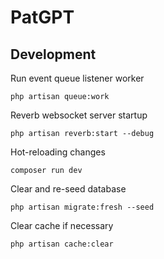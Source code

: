 # PatGPT

## Development

Run event queue listener worker

`php artisan queue:work`

Reverb websocket server startup

`php artisan reverb:start --debug`

Hot-reloading changes

`composer run dev`

Clear and re-seed database

`php artisan migrate:fresh --seed`

Clear cache if necessary

`php artisan cache:clear`